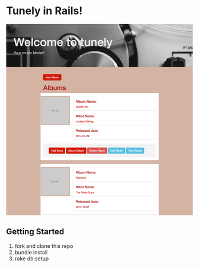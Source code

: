 # Tunely in Rails!


![](doc/screenshot.png)


## Getting Started 

1. fork and clone this repo
1. bundle install
1. rake db:setup




